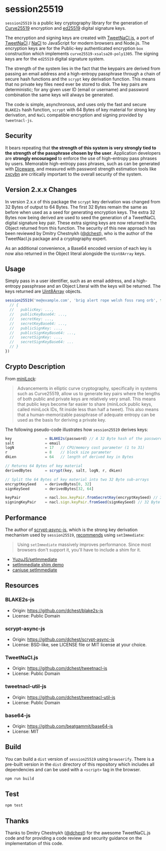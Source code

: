 # session25519

`session25519` is a public key cryptography library for the generation of
[Curve25519](https://cr.yp.to/ecdh.html) encryption and
[ed25519](http://ed25519.cr.yp.to) digital signature keys.

The encryption and signing keys are created with
[TweetNaCl.js](https://github.com/dchest/tweetnacl-js), a port of
[TweetNaCl](http://tweetnacl.cr.yp.to/) / [NaCl](http://nacl.cr.yp.to/) to
JavaScript for modern browsers and Node.js. The encryption keys are for the
Public-key authenticated encryption `box` construction which
implements `curve25519-xsalsa20-poly1305`. The signing keys are for the `ed25519`
digital signature system.

The strength of the system lies in the fact that the keypairs are derived from
passing an email address and a high-entropy passphrase through a chain of
secure hash functions and the `scrypt` key derivation function. This means
that no private key files need ever be stored to disk. The key pairs are
deterministic; for any given user ID (email or username) and password
combination the same keys will always be generated.

The code is simple, asynchronous, and uses only the fast and
secure `BLAKE2s` hash function, `scrypt` with 64 Bytes of key material for
strong key derivation, and `NaCL` compatible encryption and signing
provided by `tweetnacl-js`.

## Security

It bears repeating that **the strength of this system is very strongly
tied to the strength of the passphrase chosen by the user**. Application
developers are **strongly encouraged** to enforce the use of
high-entropy pass phrases by users. Memorable high-entropy pass phrases,
such as can be generated with [Diceware](https://www.rempe.us/diceware/),
and measured with password strength estimation tools like
[zxcvbn](https://github.com/dropbox/zxcvbn) are critically important to
the overall security of the system.

## Version 2.x.x Changes

In version 2.x.x of this package the `scrypt` key derivation was changed from
32 Bytes of output to 64 Bytes. The first 32 Bytes remain the same as before when
used as a seed for generating encryption keys. The extra 32 Bytes now being
derived are used to seed the generation of a TweetNaCL digital signature
key pair. These extra signing keys are now returned in the Object returned
from this function. The security of this new approach has been reviewed by
Dmitry Chestnykh ([@dchest](https://github.com/dchest)), who is the author
of the TweetNacl.js package and a cryptography expert.

As an additional convenience, a Base64 encoded version of each key is now also
returned in the Object literal alongside the `Uint8Array` keys.

## Usage

Simply pass in a user identifier, such as an email address, and a high-entropy
passphrase and an Object Literal with the keys will be returned. The keys
returned are [Uint8Array](https://developer.mozilla.org/en-US/docs/Web/JavaScript/Reference/Global_Objects/Uint8Array)
objects.

```js
session25519('me@example.com', 'brig alert rope welsh foss rang orb', function(err, keys) {
  // {
  //   publicKey: ...,
  //   publicKeyBase64: ...,
  //   secretKey: ...,
  //   secretKeyBase64: ...,
  //   publicSignKey: ...,
  //   publicSignKeyBase64: ...,
  //   secretSignKey: ...,
  //   secretSignKeyBase64: ...
  // }
})
```

## Crypto Description

From [miniLock](https://github.com/kaepora/miniLock):

> Advancements in elliptic curve cryptography, specifically in systems such as
> Curve25519, allow us to generate key pairs where the lengths of both public
> and private keys are relatively very small. This means that public keys become
> far easier to share (miniLock public keys, called miniLock IDs, fit inside
> less than half a tweet). This also means that a human-memorizable passphrase
> of adequate entropy can be used as the basis for deriving a private key.

The following pseudo-code illustrates how `session25519` derives keys:

```js
key               = BLAKE2s(password) // A 32 Byte hash of the password
salt              = email
logN              = 17   // CPU/memory cost parameter (1 to 31)
r                 = 8    // block size parameter
dkLen             = 64   // length of derived key in Bytes

// Returns 64 Bytes of key material
derivedBytes      = scrypt(key, salt, logN, r, dkLen)

// Split the 64 Bytes of key material into two 32 Byte sub-arrays
encryptKeySeed    = derivedBytes[0, 32]
signKeySeed       = derivedBytes[32, 64]

keyPair           = nacl.box.keyPair.fromSecretKey(encryptKeySeed) // 32 Byte seed
signingKeyPair    = nacl.sign.keyPair.fromSeed(signKeySeed) // 32 Byte seed
```

## Performance

The author of [scrypt-async-js](https://github.com/dchest/scrypt-async-js),
which is the strong key derivation mechanism used by `session25519`, [recommends](https://github.com/dchest/scrypt-async-js/commit/ac57f235b505eb3f4fa8f2f95ae22d7eddd655d5)
using `setImmediate`:

> Using `setImmediate` massively improves performance. Since
> most browsers don't support it, you'll have to include a
> shim for it.

- [YuzuJS/setImmediate](https://github.com/YuzuJS/setImmediate)
- [setImmediate shim demo](http://jphpsf.github.io/setImmediate-shim-demo/)
- [caniuse setImmediate](http://caniuse.com/#search=setImmediate)

## Resources

### BLAKE2s-js
- Origin: https://github.com/dchest/blake2s-js
- License: Public Domain

### scrypt-async-js
- Origin: https://github.com/dchest/scrypt-async-js
- License: BSD-like, see LICENSE file or MIT license at your choice.

### TweetNaCl.js
- Origin: https://github.com/dchest/tweetnacl-js
- License: Public Domain

### tweetnacl-util-js
- Origin: https://github.com/dchest/tweetnacl-util-js
- License: Public Domain

### base64-js
- Origin: https://github.com/beatgammit/base64-js
- License: MIT

## Build

You can build a `dist` version of `session25519` using `browserify`. There is a
pre-built version in the `dist` directory of this repository which includes
all dependencies and can be used with a `<script>` tag in the browser.

```sh
npm run build
```

## Test

```sh
npm test
```

## Thanks

Thanks to Dmitry Chestnykh ([@dchest](https://github.com/dchest)) for the
awesome TweetNaCL.js code and for providing a code review and security guidance
on the implementation of this code.
